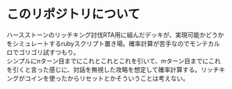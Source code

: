 # このリポジトリについて
ハースストーンのリッチキング討伐RTA用に組んだデッキが、実現可能かどうかをシミュレートするrubyスクリプト置き場。確率計算が苦手なのでモンテカルロでゴリゴリ試すつもり。  
シンプルにnターン目までにこれとこれとこれを引いて、mターン目までにこれを引くと言った感じに、対話を無視した攻略を想定して確率計算する。リッチキングがコインを使ったからリセットとかそういうことは考えない。